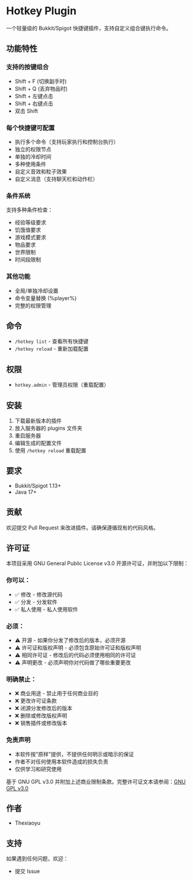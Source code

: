 # Hotkey Plugin

一个轻量级的 Bukkit/Spigot 快捷键插件，支持自定义组合键执行命令。

## 功能特性

### 支持的按键组合
- Shift + F (切换副手时)
- Shift + Q (丢弃物品时)
- Shift + 左键点击
- Shift + 右键点击
- 双击 Shift

### 每个快捷键可配置
- 执行多个命令（支持玩家执行和控制台执行）
- 独立的权限节点
- 单独的冷却时间
- 多种使用条件
- 自定义音效和粒子效果
- 自定义消息（支持聊天栏和动作栏）

### 条件系统
支持多种条件检查：
- 经验等级要求
- 饥饿值要求
- 游戏模式要求
- 物品要求
- 世界限制
- 时间段限制

### 其他功能
- 全局/单独冷却设置
- 命令变量替换 (%player%)
- 完整的权限管理

## 命令

- `/hotkey list` - 查看所有快捷键
- `/hotkey reload` - 重新加载配置

## 权限

- `hotkey.admin` - 管理员权限（重载配置）

## 安装

1. 下载最新版本的插件
2. 放入服务器的 plugins 文件夹
3. 重启服务器
4. 编辑生成的配置文件
5. 使用 `/hotkey reload` 重载配置

## 要求

- Bukkit/Spigot 1.13+
- Java 17+

## 贡献

欢迎提交 Pull Request 来改进插件。请确保遵循现有的代码风格。

## 许可证

本项目采用 GNU General Public License v3.0 开源许可证，并附加以下限制：

### 你可以：
- ✅ 修改 - 修改源代码
- ✅ 分发 - 分发软件
- ✅ 私人使用 - 私人使用软件

### 必须：
- ⚠️ 开源 - 如果你分发了修改后的版本，必须开源
- ⚠️ 许可证和版权声明 - 必须包含原始许可证和版权声明
- ⚠️ 相同许可证 - 修改后的代码必须使用相同的许可证
- ⚠️ 声明更改 - 必须声明你对代码做了哪些重要更改

### 明确禁止：
- ❌ 商业用途 - 禁止用于任何商业目的
- ❌ 更改许可证条款
- ❌ 闭源分发修改后的版本
- ❌ 删除或修改版权声明
- ❌ 销售插件或修改版本

### 免责声明
- 本软件按"原样"提供，不提供任何明示或暗示的保证
- 作者不对任何使用本软件造成的损失负责
- 仅供学习和研究使用

基于 GNU GPL v3.0 并附加上述商业限制条款。完整许可证文本请参阅：[GNU GPL v3.0](https://www.gnu.org/licenses/gpl-3.0.html)

## 作者
- Thexiaoyu

## 支持

如果遇到任何问题，欢迎：
- 提交 Issue
